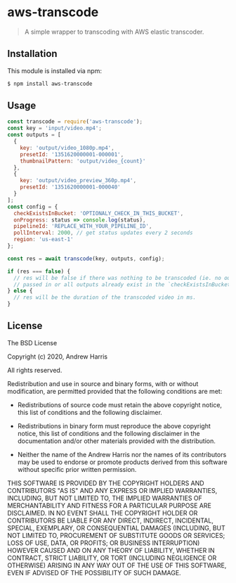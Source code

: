 # aws-transcode

> A simple wrapper to transcoding with AWS elastic transcoder.

## Installation

This module is installed via npm:

``` bash
$ npm install aws-transcode
```

## Usage

```js
const transcode = require('aws-transcode');
const key = 'input/video.mp4';
const outputs = [
  {
    key: 'output/video_1080p.mp4',
    presetId: '1351620000001-000001',
    thumbnailPattern: 'output/video_{count}'
  },
  {
    key: 'output/video_preview_360p.mp4',
    presetId: '1351620000001-000040'
  }
];
const config = {
  checkExistsInBucket: 'OPTIONALY_CHECK_IN_THIS_BUCKET',
  onProgress: status => console.log(status),
  pipelineId: 'REPLACE_WITH_YOUR_PIPELINE_ID',
  pollInterval: 2000, // get status updates every 2 seconds
  region: 'us-east-1'
};

const res = await transcode(key, outputs, config);

if (res === false) {
  // res will be false if there was nothing to be transcoded (ie. no outputs were
  // passed in or all outputs already exist in the `checkExistsInBucket` bucket.
} else {
  // res will be the duration of the transcoded video in ms.
}
```

## License

The BSD License

Copyright (c) 2020, Andrew Harris

All rights reserved.

Redistribution and use in source and binary forms, with or without modification,
are permitted provided that the following conditions are met:

* Redistributions of source code must retain the above copyright notice, this
  list of conditions and the following disclaimer.

* Redistributions in binary form must reproduce the above copyright notice, this
  list of conditions and the following disclaimer in the documentation and/or
  other materials provided with the distribution.

* Neither the name of the Andrew Harris nor the names of its
  contributors may be used to endorse or promote products derived from
  this software without specific prior written permission.

THIS SOFTWARE IS PROVIDED BY THE COPYRIGHT HOLDERS AND CONTRIBUTORS "AS IS" AND
ANY EXPRESS OR IMPLIED WARRANTIES, INCLUDING, BUT NOT LIMITED TO, THE IMPLIED
WARRANTIES OF MERCHANTABILITY AND FITNESS FOR A PARTICULAR PURPOSE ARE
DISCLAIMED. IN NO EVENT SHALL THE COPYRIGHT HOLDER OR CONTRIBUTORS BE LIABLE FOR
ANY DIRECT, INDIRECT, INCIDENTAL, SPECIAL, EXEMPLARY, OR CONSEQUENTIAL DAMAGES
(INCLUDING, BUT NOT LIMITED TO, PROCUREMENT OF SUBSTITUTE GOODS OR SERVICES;
LOSS OF USE, DATA, OR PROFITS; OR BUSINESS INTERRUPTION) HOWEVER CAUSED AND ON
ANY THEORY OF LIABILITY, WHETHER IN CONTRACT, STRICT LIABILITY, OR TORT
(INCLUDING NEGLIGENCE OR OTHERWISE) ARISING IN ANY WAY OUT OF THE USE OF THIS
SOFTWARE, EVEN IF ADVISED OF THE POSSIBILITY OF SUCH DAMAGE.
